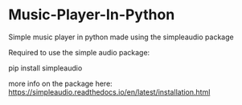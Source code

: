 # Music-Player-In-Python
Simple music player in python made using the simpleaudio package

Required to use the simple audio package:

pip install simpleaudio

more info on the package here: https://simpleaudio.readthedocs.io/en/latest/installation.html

